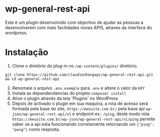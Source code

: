 # wp-general-rest-api
Este é um plugin desenvolvido com objectivo de ajudar as pessoas a desenvolverem com mais facilidades novas APIS, atraves da interface do wordpress.
# Instalação
1. Clone o diretório do plug-in no `/wp-content/plugins/` diretório.
```
git clone https://github.com/claudionhangapc/wp-general-rest-api.git && cd wp-general-rest-api
```
2. Renomeie o arquivo `.env.exemple` para `.env` e altere o valor da `KEY`
3. Instala as dependendencias do projeto `composer install`
3. Ative o plugin através da tela 'Plugins' no WordPress
4. Depois de activado o plugin em sua maquina, a rota de acesso será formada pela base do site, ```https://meusite.com.br/``` pela base api ```wp-json/wp-general-rest-api/v1``` e endpoint  ex:. ```/ping```, deste modo
  rota ```https://meusite.com.br/wp-json/wp-general-rest-api/v1/ping``` permite saber se a api esta funcionando corretamente retornando um ```{"ping": "pong"}``` como resposta.
  ```